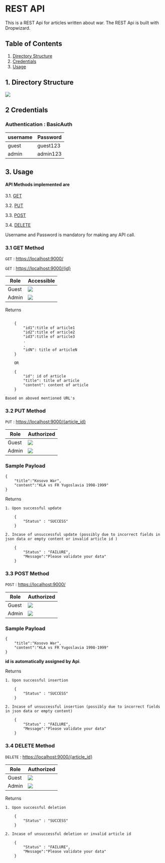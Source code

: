 # REST API

This is a REST Api for articles written about war.
The REST Api is built with Dropwizard.

## Table of Contents
1. [Directory Structure](#dir)
2. [Credentials](#credentials)
3. [Usage](#use)

## 1. Directory Structure
<a name="dir"></a>
![](C:\Users\raksh\Desktop\tree.png)

<div style="page-break-after: always;"></div>

## 2 Credentials
<a name="credentials"></a>

### Authentication : <strong>BasicAuth</strong>

| username  | Password |
| -------------|-------------|
| guest  | guest123|
| admin  | admin123|

## 3. Usage
<a name="use"></a>
#### API Methods implemented are
3.1. [GET](#get)

3.2. [PUT](#put)

3.3. [POST](#post)

3.4. [DELETE](#del)

Username and Password is mandatory for making any API call.

### 3.1 GET Method
<a name="get"></a>
`GET` : <https://localhost:9000/>

`GET` : <https://localhost:9000/{id}>

| Role  | Accessible |
|  -------------  | -------------       |
| Guest  | ![](https://img.icons8.com/fluent/32/000000/checked-2.png)|
| Admin  | ![](https://img.icons8.com/fluent/32/000000/checked-2.png)|

Returns
```

    {
        "id1":title of article1
        "id2":title of article2
        "id3":title of article3
        .
        .
        "idN": title of articleN
    }
    
    OR
    
    {
        "id": id of article
        "title": title of article
        "content": content of article
    }
    
Based on aboved mentioned URL's
```

### 3.2 PUT Method
<a name="put"></a>
`PUT` : <https://localhost:9000/{article_id}>

| Role  | Authorized |
|  -------------  | -------------       |
| Guest  | ![](https://img.icons8.com/ios-filled/43/ffffff/cancel.png)|
| Admin  | ![](https://img.icons8.com/fluent/32/000000/checked-2.png)|

### Sample Payload
```
{
    "title":"Kosovo War",
    "content":"KLA vs FR Yugoslavia 1998-1999"
}
```
Returns

```
1. Upon successful update

    {
        "Status" : "SUCCESS"
    }
    
2. Incase of unsuccessful update (possibly due to incorrect fields in json data or empty content or invalid article id )

    {
        "Status" : "FAILURE",
        "Message":"Please validate your data"
    }

```

<div style="page-break-after: always;"></div>

### 3.3 POST Method
<a name="post"></a>
`POST` : <https://localhost:9000/>

| Role  | Authorized |
|  -------------  | -------------       |
| Guest  | ![](https://img.icons8.com/ios-filled/43/ffffff/cancel.png)|
| Admin  | ![](https://img.icons8.com/fluent/32/000000/checked-2.png)|

### Sample Payload
```
{
    "title":"Kosovo War",
    "content":"KLA vs FR Yugoslavia 1998-1999"
}
```
<strong>id is automatically assigned by Api</strong>.


Returns

```
1. Upon successful insertion

    {
        "Status" : "SUCCESS"
    }
    
2. Incase of unsuccessful insertion (possibly due to incorrect fields in json data or empty content)

    {
        "Status" : "FAILURE",
        "Message":"Please validate your data"
    }

```
<div style="page-break-after: always;"></div>

### 3.4 DELETE Method
<a name="del"></a>
`DELETE` : <https://localhost:9000/{article_id}>

| Role  | Authorized |
|  -------------  | -------------       |
| Guest  | ![](https://img.icons8.com/ios-filled/43/ffffff/cancel.png)|
| Admin  | ![](https://img.icons8.com/fluent/32/000000/checked-2.png)|

Returns

```
1. Upon successful deletion

    {
        "Status" : "SUCCESS"
    }
    
2. Incase of unsuccessful deletion or invalid article id

    {
        "Status" : "FAILURE",
        "Message":"Please validate your data"
    }
```

